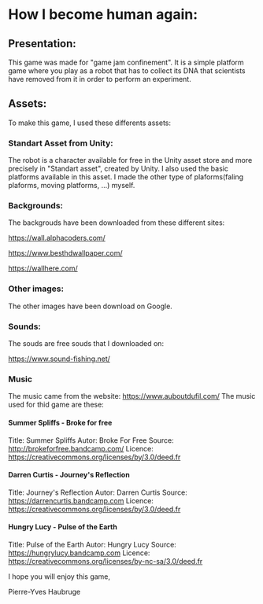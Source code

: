 # How I become human again:
## Presentation:
This game was made for "game jam confinement". It is a simple platform game where you play as a robot that has to collect its DNA that scientists have removed from it in order to perform an experiment. 
## Assets:
To make this game, I used these differents assets:
### Standart Asset from Unity:
The robot is a character available for free in the Unity asset store and more precisely in "Standart asset", created by Unity. I also used the basic platforms available in this asset. I made the other type of plaforms(faling plaforms, moving platforms, ...) myself.
### Backgrounds:
The backgrouds have been downloaded from these different sites:

https://wall.alphacoders.com/

https://www.besthdwallpaper.com/

https://wallhere.com/
### Other images:
The other images have been download on Google.
### Sounds:
The souds are free souds that I downloaded on:

https://www.sound-fishing.net/
### Music
The music came from the website:
https://www.auboutdufil.com/
The music used for thid game are these:
#### Summer Spliffs - Broke for free
Title:  Summer Spliffs
Autor: Broke For Free
Source: http://brokeforfree.bandcamp.com/
Licence: https://creativecommons.org/licenses/by/3.0/deed.fr
#### Darren Curtis - Journey's Reflection
Title:  Journey's Reflection
Autor: Darren Curtis
Source: https://darrencurtis.bandcamp.com
Licence: https://creativecommons.org/licenses/by/3.0/deed.fr
#### Hungry Lucy - Pulse of the Earth
Title:  Pulse of the Earth
Autor: Hungry Lucy
Source: https://hungrylucy.bandcamp.com
Licence: https://creativecommons.org/licenses/by-nc-sa/3.0/deed.fr

I hope you will enjoy this game,

Pierre-Yves Haubruge
